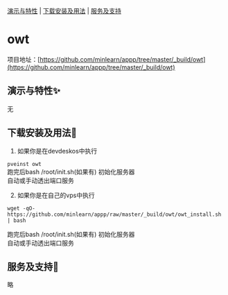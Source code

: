 [演示与特性](#演示与特性) | [下载安装及用法](#下载安装及用法) | [服务及支持](#服务及支持)

owt
=====

项目地址：[https://github.com/minlearn/appp/tree/master/_build/owt](https://github.com/minlearn/appp/tree/master/_build/owt)

演示与特性✨
-----


无



下载安装及用法📄
-----

1) 如果你是在devdeskos中执行  


```pveinst owt```  
跑完后bash /root/init.sh(如果有) 初始化服务器  
自动或手动透出端口服务



2) 如果你是在自己的vps中执行


```wget -qO- https://github.com/minlearn/appp/raw/master/_build/owt/owt_install.sh | bash```  

跑完后bash /root/init.sh(如果有) 初始化服务器  
自动或手动透出端口服务


服务及支持👀
-----

略







